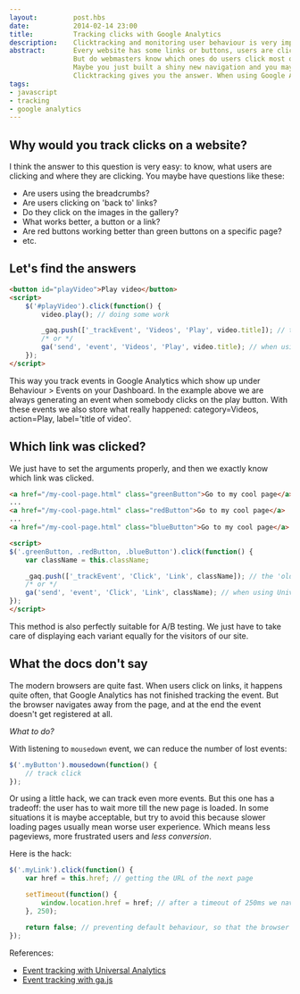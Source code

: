 ```yaml
---
layout:         post.hbs
date:           2014-02-14 23:00
title:          Tracking clicks with Google Analytics
description:    Clicktracking and monitoring user behaviour is very important in nowadays websites. They are also essential for A/B testing.
abstract:       Every website has some links or buttons, users are clicking on them.
                But do webmasters know which ones do users click most often? Are there maybe some, which are not clicked at all?
                Maybe you just built a shiny new navigation and you may ask "do users use it?".
                Clicktracking gives you the answer. When using Google Analytics the results are just shown on your dashboard.
tags:
- javascript
- tracking
- google analytics
---
```


## Why would you track clicks on a website?
I think the answer to this question is very easy: to know, what users are clicking and where they are clicking.
You maybe have questions like these:
* Are users using the breadcrumbs?
* Are users clicking on 'back to' links?
* Do they click on the images in the gallery?
* What works better, a button or a link?
* Are red buttons working better than green buttons on a specific page?
* etc.

## Let's find the answers
```html
<button id="playVideo">Play video</button>
<script>
    $('#playVideo').click(function() {
        video.play(); // doing some work

        _gaq.push(['_trackEvent', 'Videos', 'Play', video.title]); // the 'old' way, when using the old tracking code
        /* or */
        ga('send', 'event', 'Videos', 'Play', video.title); // when using Universal Analytics
    });
</script>
```
This way you track events in Google Analytics which show up under Behaviour > Events on your Dashboard.
In the example above we are always generating an event when somebody clicks on the play button.
With these events we also store what really happened: category=Videos, action=Play, label='title of video'.

## Which link was clicked?
We just have to set the arguments properly, and then we exactly know which link was clicked.
```html
<a href="/my-cool-page.html" class="greenButton">Go to my cool page</a>
...
<a href="/my-cool-page.html" class="redButton">Go to my cool page</a>
...
<a href="/my-cool-page.html" class="blueButton">Go to my cool page</a>

<script>
$('.greenButton, .redButton, .blueButton').click(function() {
    var className = this.className;

    _gaq.push(['_trackEvent', 'Click', 'Link', className]); // the 'old' way, when using the old tracking code
    /* or */
    ga('send', 'event', 'Click', 'Link', className); // when using Universal Analytics
});
</script>
```

This method is also perfectly suitable for A/B testing. We just have to take care of displaying each variant equally for the visitors of our site.

## What the docs don't say
The modern browsers are quite fast. When users click on links, it happens quite often, that Google Analytics has not finished tracking the event.
But the browser navigates away from the page, and at the end the event doesn't get registered at all.

*What to do?*

With listening to `mousedown` event, we can reduce the number of lost events:
```JavaScript
$('.myButton').mousedown(function() {
    // track click
});
```

Or using a little hack, we can track even more events. But this one has a tradeoff:
the user has to wait more till the new page is loaded. In some situations it is maybe acceptable, but try to avoid this because
slower loading pages usually mean worse user experience. Which means less pageviews, more frustrated users and *less conversion*.

Here is the hack:
```JavaScript
$('.myLink').click(function() {
    var href = this.href; // getting the URL of the next page

    setTimeout(function() {
        window.location.href = href; // after a timeout of 250ms we navigate to the URL, where the user wanted to go
    }, 250);

    return false; // preventing default behaviour, so that the browser doesn't navigate away
});
```

References:
* <a href="https://developers.google.com/analytics/devguides/collection/analyticsjs/events" rel="external,nofollow">Event tracking with Universal Analytics</a>
* <a href="https://developers.google.com/analytics/devguides/collection/gajs/eventTrackerGuide" rel="external,nofollow">Event tracking with ga.js</a>